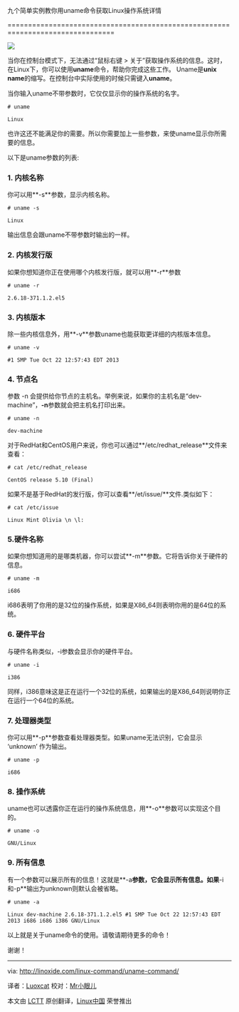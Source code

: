 九个简单实例教你用uname命令获取Linux操作系统详情

================================================================================

![](http://linoxide.com/wp-content/uploads/2013/11/linux-uname-command.png)

当你在控制台模式下，无法通过“鼠标右键 > 关于”获取操作系统的信息。这时，在Linux下，你可以使用**uname**命令，帮助你完成这些工作。 Uname是**unix name**的缩写。在控制台中实际使用的时候只需键入**uname**。

当你输入uname不带参数时，它仅仅显示你的操作系统的名字。

    # uname

    Linux

也许这还不能满足你的需要。所以你需要加上一些参数，来使uname显示你所需要的信息。

以下是uname参数的列表:

### 1. 内核名称 ###

你可以用**-s**参数，显示内核名称。

    # uname -s

    Linux

输出信息会跟uname不带参数时输出的一样。

### 2. 内核发行版 ###

如果你想知道你正在使用哪个内核发行版，就可以用**-r**参数

    # uname -r

    2.6.18-371.1.2.el5

### 3. 内核版本 ###

除一些内核信息外，用**-v**参数uname也能获取更详细的内核版本信息。

    # uname -v

    #1 SMP Tue Oct 22 12:57:43 EDT 2013

### 4. 节点名 ###

参数 -n 会提供给你节点的主机名。举例来说，如果你的主机名是“dev-machine”，**-n**参数就会把主机名打印出来。

    # uname -n

    dev-machine

对于RedHat和CentOS用户来说，你也可以通过**/etc/redhat_release**文件来查看：

    # cat /etc/redhat_release

    CentOS release 5.10 (Final)

如果不是基于RedHat的发行版，你可以查看**/et/issue/**文件.类似如下：

    # cat /etc/issue

    Linux Mint Olivia \n \l:

### 5.硬件名称 ###

如果你想知道用的是哪类机器，你可以尝试**-m**参数。它将告诉你关于硬件的信息。

    # uname -m

    i686

i686表明了你用的是32位的操作系统，如果是X86_64则表明你用的是64位的系统。

### 6. 硬件平台 ###

与硬件名称类似，-i参数会显示你的硬件平台。

    # uname -i

    i386

同样，i386意味这是正在运行一个32位的系统，如果输出的是X86_64则说明你正在运行一个64位的系统。

### 7. 处理器类型 ###

你可以用**-p**参数查看处理器类型。如果uname无法识别，它会显示 ‘unknown’ 作为输出。

    # uname -p

    i686

### 8. 操作系统 ###

uname也可以透露你正在运行的操作系统信息，用**-o**参数可以实现这个目的。

    # uname -o

    GNU/Linux

### 9. 所有信息  ###

有一个参数可以展示所有的信息！这就是**-a**参数，它会显示所有信息。如果**-i和-p**输出为unknown则默认会被省略。

    # uname -a

    Linux dev-machine 2.6.18-371.1.2.el5 #1 SMP Tue Oct 22 12:57:43 EDT 2013 i686 i686 i386 GNU/Linux

以上就是关于uname命令的使用。请敬请期待更多的命令！

谢谢！

--------------------------------------------------------------------------------

via: http://linoxide.com/linux-command/uname-command/

译者：[Luoxcat](https://github.com/Luoxcat) 校对：[Mr小眼儿](http://blog.csdn.net/tinyeyeser)

本文由 [LCTT](https://github.com/LCTT/TranslateProject) 原创翻译，[Linux中国](http://linux.cn/) 荣誉推出
